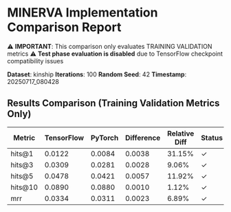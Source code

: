# MINERVA Implementation Comparison Report

⚠️ **IMPORTANT**: This comparison only evaluates TRAINING VALIDATION metrics
⚠️ **Test phase evaluation is disabled** due to TensorFlow checkpoint compatibility issues

**Dataset**: kinship
**Iterations**: 100
**Random Seed**: 42
**Timestamp**: 20250717_080428
## Results Comparison (Training Validation Metrics Only)

| Metric | TensorFlow | PyTorch | Difference | Relative Diff | Status |
|--------|------------|---------|------------|---------------|--------|
| hits@1 | 0.0122 | 0.0084 | 0.0038 | 31.15% | ✓ |
| hits@3 | 0.0309 | 0.0281 | 0.0028 | 9.06% | ✓ |
| hits@5 | 0.0478 | 0.0421 | 0.0057 | 11.92% | ✓ |
| hits@10 | 0.0890 | 0.0880 | 0.0010 | 1.12% | ✓ |
| mrr | 0.0334 | 0.0311 | 0.0023 | 6.89% | ✓ |
